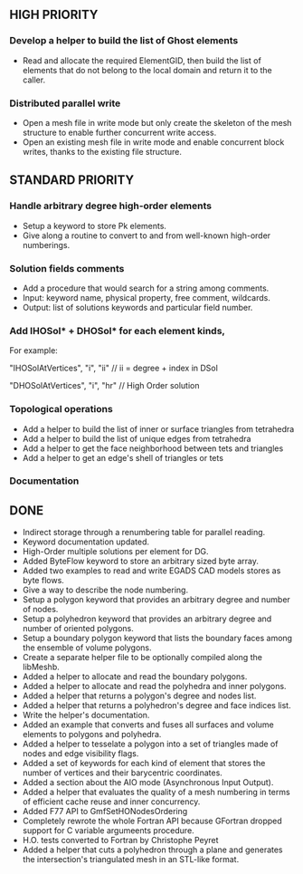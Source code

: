 ## HIGH PRIORITY

### Develop a helper to build the list of Ghost elements
- Read and allocate the required ElementGID, then build the list of elements that do not belong to the local domain and return it to the caller.

### Distributed parallel write
- Open a mesh file in write mode but only create the skeleton of the mesh structure to enable further concurrent write access.
- Open an existing mesh file in write mode and enable concurrent block writes, thanks to the existing file structure.

## STANDARD PRIORITY

### Handle arbitrary degree high-order elements
- Setup a keyword to store Pk elements.
- Give along a routine to convert to and from well-known high-order numberings.

### Solution fields comments
- Add a procedure that would search for a string among comments.
- Input:  keyword name, physical property, free comment, wildcards.
- Output: list of solutions keywords and particular field number.

### Add IHOSol* + DHOSol* for each element kinds,
For example:

"IHOSolAtVertices",                           "i", "ii" // ii = degree + index in DSol

"DHOSolAtVertices",                           "i", "hr" // High Order solution

### Topological operations
- Add a helper to build the list of inner or surface triangles from tetrahedra
- Add a helper to build the list of unique edges from tetrahedra
- Add a helper to get the face neighborhood between tets and triangles
- Add a helper to get an edge's shell of triangles or tets

### Documentation

## DONE

- Indirect storage through a renumbering table for parallel reading.
- Keyword documentation updated.
- High-Order multiple solutions per element for DG.
- Added ByteFlow keyword to store an arbitrary sized byte array.
- Added two examples to read and write EGADS CAD models stores as byte flows.
- Give a way to describe the node numbering.
- Setup a polygon keyword that provides an arbitrary degree and number of nodes.
- Setup a polyhedron keyword that provides an arbitrary degree and number of oriented polygons.
- Setup a boundary polygon keyword that lists the boundary faces among the ensemble of volume polygons.
- Create a separate helper file to be optionally compiled along the libMeshb.
- Added a helper to allocate and read the boundary polygons.
- Added a helper to allocate and read the polyhedra and inner polygons.
- Added a helper that returns a polygon's degree and nodes list.
- Added a helper that returns a polyhedron's degree and face indices list.
- Write the helper's documentation.
- Added an example that converts and fuses all surfaces and volume elements to polygons and polyhedra.
- Added a helper to tesselate a polygon into a set of triangles made of nodes and edge visibility flags.
- Added a set of keywords for each kind of element that stores the number of vertices and their barycentric coordinates.
- Added a section about the AIO mode (Asynchronous Input Output).
- Added a helper that evaluates the quality of a mesh numbering in terms of efficient cache reuse and inner concurrency.
- Added F77 API to GmfSetHONodesOrdering
- Completely rewrote the whole Fortran API because GFortran dropped support for C variable argumeents procedure.
- H.O. tests converted to Fortran by Christophe Peyret 
- Added a helper that cuts a polyhedron through a plane and generates the intersection's triangulated mesh in an STL-like format.

